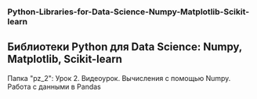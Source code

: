 ### Python-Libraries-for-Data-Science-Numpy-Matplotlib-Scikit-learn
## Библиотеки Python для Data Science: Numpy, Matplotlib, Scikit-learn

Папка "pz_2": Урок 2. Видеоурок. Вычисления с помощью Numpy. Работа с данными в Pandas
